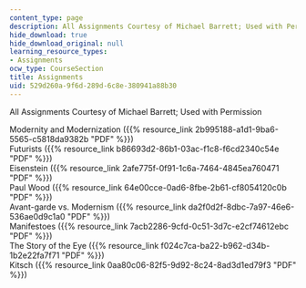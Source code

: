 ```yaml
---
content_type: page
description: All Assignments Courtesy of Michael Barrett; Used with Permission.
hide_download: true
hide_download_original: null
learning_resource_types:
- Assignments
ocw_type: CourseSection
title: Assignments
uid: 529d260a-9f6d-289d-6c8e-380941a88b30
---
```


All Assignments Courtesy of Michael Barrett; Used with Permission

Modernity and Modernization ({{% resource_link 2b995188-a1d1-9ba6-5565-c5818da9382b "PDF" %}})  
Futurists ({{% resource_link b86693d2-86b1-03ac-f1c8-f6cd2340c54e "PDF" %}})  
Eisenstein ({{% resource_link 2afe775f-0f91-1c6a-7464-4845ea760471 "PDF" %}})  
Paul Wood ({{% resource_link 64e00cce-0ad6-8fbe-2b61-cf8054120c0b "PDF" %}})  
Avant-garde vs. Modernism ({{% resource_link da2f0d2f-8dbc-7a97-46e6-536ae0d9c1a0 "PDF" %}})  
Manifestoes ({{% resource_link 7acb2286-9cfd-0c51-3d7c-e2cf74612ebc "PDF" %}})  
The Story of the Eye ({{% resource_link f024c7ca-ba22-b962-d34b-1b2e22fa7f71 "PDF" %}})  
Kitsch ({{% resource_link 0aa80c06-82f5-9d92-8c24-8ad3d1ed79f3 "PDF" %}})
